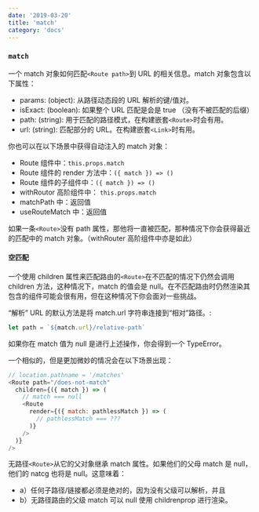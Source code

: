 ```yaml
---
date: '2019-03-20'
title: 'match'
category: 'docs'
---
```


### `match`

一个 match 对象如何匹配`<Route path>`到 URL 的相关信息。match 对象包含以下属性：

- params: (object): 从路径动态段的 URL 解析的键/值对。
- isExact: (boolean): 如果整个 URL 匹配是会是 true （没有不被匹配的后缀）
- path: (string): 用于匹配的路径模式，在构建嵌套`<Route>`时会有用。
- url: (string): 匹配部分的 URL。在构建嵌套`<Link>`时有用。

你也可以在以下场景中获得自动注入的 match 对象：

- Route 组件中：`this.props.match`
- Route 组件的 render 方法中：`({ match }) => ()`
- Route 组件的子组件中：`({ match }) => ()`
- withRoutor 高阶组件中： `this.props.match`
- matchPath 中：返回值
- useRouteMatch 中：返回值

如果一条`<Route>`没有 path 属性，那他将一直被匹配，那种情况下你会获得最近的匹配中的 match 对象。（withRouter 高阶组件中亦是如此）

#### 空匹配

一个使用 children 属性来匹配路由的`<Route>`在不匹配的情况下仍然会调用 children 方法，这种情况下，match 的值会是 null。在不匹配路由时仍然渲染其包含的组件可能会很有用，但在这种情况下你会面对一些挑战。

“解析” URL 的默认方法是将 match.url 字符串连接到“相对”路径。:

```js
let path = `${match.url}/relative-path`
```

如果你在 match 值为 null 是进行上述操作，你会得到一个 TypeError。

一个相似的，但是更加微妙的情况会在以下场景出现：

```js
// location.pathname = '/matches'
<Route path="/does-not-match"
  children={({ match }) => (
    // match === null
    <Route
      render={({ match: pathlessMatch }) => (
        // pathlessMatch === ???
      )}
    />
  )}
/>

```

无路径`<Route>`从它的父对象继承 match 属性。如果他们的父母 match 是 null，他们的 natcg 也将是 null。这意味着：

- a）任何子路径/链接都必须是绝对的，因为没有父级可以解析，并且
- b）无路径路由的父级 match 可以 null 使用 childrenprop 进行渲染。
